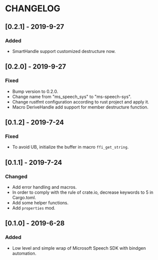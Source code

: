 # CHANGELOG

## [0.2.1] - 2019-9-27

### Added

- SmartHandle support customized destructure now.

## [0.2.0] - 2019-9-27

### Fixed

- Bump version to 0.2.0.
- Change name from "ms_speech_sys" to "ms-speech-sys".
- Change rustfmt configuration according to rust project and apply it.
- Macro DeriveHandle add support for member destructure function.


## [0.1.2] - 2019-7-24

### Fixed

- To avoid UB, initialize the buffer in macro `ffi_get_string`.

## [0.1.1] - 2019-7-24

### Changed

- Add error handling and macros.
- In order to comply with the rule of crate.io, decrease keywords to 5 in Cargo.toml.
- Add some helper functions.
- Add `properties` mod.

## [0.1.0] - 2019-6-28

### Added

- Low level and simple wrap of Microsoft Speech SDK with bindgen automation.
